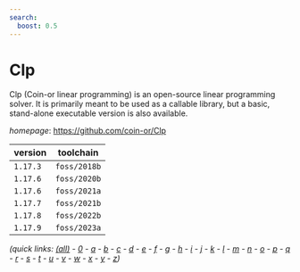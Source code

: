 ```yaml
---
search:
  boost: 0.5
---
```

# Clp

Clp (Coin-or linear programming) is an open-source linear programming solver. It is primarily meant to be used as a callable library, but a basic, stand-alone executable version is also available.

*homepage*: <https://github.com/coin-or/Clp>

version | toolchain
--------|----------
``1.17.3`` | ``foss/2018b``
``1.17.6`` | ``foss/2020b``
``1.17.6`` | ``foss/2021a``
``1.17.7`` | ``foss/2021b``
``1.17.8`` | ``foss/2022b``
``1.17.9`` | ``foss/2023a``


*(quick links: [(all)](../index.md) - [0](../0/index.md) - [a](../a/index.md) - [b](../b/index.md) - [c](../c/index.md) - [d](../d/index.md) - [e](../e/index.md) - [f](../f/index.md) - [g](../g/index.md) - [h](../h/index.md) - [i](../i/index.md) - [j](../j/index.md) - [k](../k/index.md) - [l](../l/index.md) - [m](../m/index.md) - [n](../n/index.md) - [o](../o/index.md) - [p](../p/index.md) - [q](../q/index.md) - [r](../r/index.md) - [s](../s/index.md) - [t](../t/index.md) - [u](../u/index.md) - [v](../v/index.md) - [w](../w/index.md) - [x](../x/index.md) - [y](../y/index.md) - [z](../z/index.md))*

